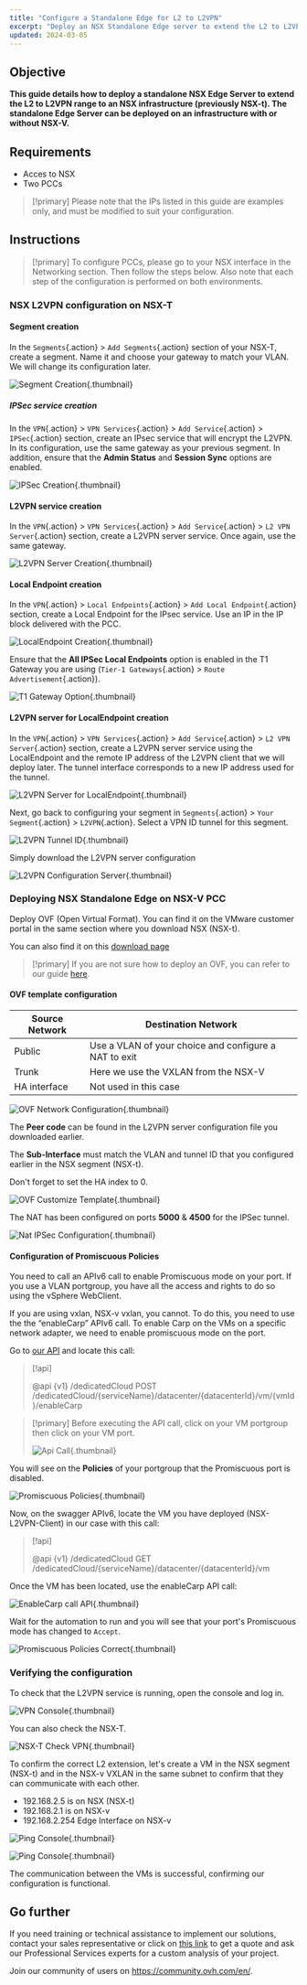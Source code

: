 ```yaml
---
title: "Configure a Standalone Edge for L2 to L2VPN"
excerpt: "Deploy an NSX Standalone Edge server to extend the L2 to L2VPN range to an NSX infrastructure"
updated: 2024-03-05
---
```


## Objective

**This guide details how to deploy a standalone NSX Edge Server to extend the L2 to L2VPN range to an NSX infrastructure (previously NSX-t). The standalone Edge Server can be deployed on an infrastructure with or without NSX-V.**

## Requirements

- Acces to NSX
- Two PCCs

> [!primary]
> Please note that the IPs listed in this guide are examples only, and must be modified to suit your configuration.

## Instructions

> [!primary]
> To configure PCCs, please go to your NSX interface in the Networking section. Then follow the steps below. Also note that each step of the configuration is performed on both environments.

### NSX L2VPN configuration on NSX-T

#### Segment creation

In the `Segments`{.action} > `Add Segments`{.action} section of your NSX-T, create a segment. Name it and choose your gateway to match your VLAN. We will change its configuration later.

![Segment Creation](segment_creation.png){.thumbnail}

##### IPSec service creation

In the `VPN`{.action} > `VPN Services`{.action} > `Add Service`{.action} > `IPSec`{.action} section, create an IPsec service that will encrypt the L2VPN. In its configuration, use the same gateway as your previous segment. In addition, ensure that the **Admin Status** and **Session Sync** options are enabled.

![IPSec Creation](ipsec_service_creation.png){.thumbnail}

#### L2VPN service creation

In the `VPN`{.action} > `VPN Services`{.action} > `Add Service`{.action} > `L2 VPN Server`{.action} section, create a L2VPN server service. Once again, use the same gateway.

![L2VPN Server Creation](l2vpn_server_service_creation.png){.thumbnail}

#### Local Endpoint creation

In the `VPN`{.action} > `Local Endpoints`{.action} > `Add Local Endpoint`{.action} section, create a Local Endpoint for the IPsec service. Use an IP in the IP block delivered with the PCC.

![LocalEndpoint Creation](localendpoint_creation.png){.thumbnail}

Ensure that the **All IPSec Local Endpoints** option is enabled in the T1 Gateway you are using (`Tier-1 Gateways`{.action} > `Route Advertisement`{.action}).

![T1 Gateway Option](t1_gateway_options.png){.thumbnail}

#### L2VPN server for LocalEndpoint creation

In the `VPN`{.action} > `VPN Services`{.action} > `Add Service`{.action} > `L2 VPN Server`{.action} section, create a L2VPN server service using the LocalEndpoint and the remote IP address of the L2VPN client that we will deploy later. The tunnel interface corresponds to a new IP address used for the tunnel.

![L2VPN Server for LocalEndpoint](l2vpn_server_for_localendpoint.png){.thumbnail}

Next, go back to configuring your segment in `Segments`{.action} > `Your Segment`{.action} > `L2VPN`{.action}. Select a VPN ID tunnel for this segment.

![L2VPN Tunnel ID](l2vpn_configure_id.png){.thumbnail}

Simply download the L2VPN server configuration

![L2VPN Configuration Server](l2vpn_configuration_server.png){.thumbnail}

### Deploying NSX Standalone Edge on NSX-V PCC

Deploy OVF (Open Virtual Format). You can find it on the VMware customer portal in the same section where you download NSX (NSX-t).

You can also find it on this [download page](https://customerconnect.vmware.com/downloads/details?downloadGroup=NSXV_6414_EDGE&productId=417)

> [!primary]
> If you are not sure how to deploy an OVF, you can refer to our guide [here](ovf_template1.).
>

#### OVF template configuration

| Source Network | Destination Network |
| ------ | ----- |
| Public | Use a VLAN of your choice and configure a NAT to exit |
| Trunk | Here we use the VXLAN from the NSX-V |
| HA interface | Not used in this case |

![OVF Network Configuration](ovf_configuration.png){.thumbnail}

The **Peer code** can be found in the L2VPN server configuration file you downloaded earlier.

The **Sub-Interface** must match the VLAN and tunnel ID that you configured earlier in the NSX segment (NSX-t).

Don't forget to set the HA index to 0.

![OVF Customize Template](ovh_customize_template.png){.thumbnail}

The NAT has been configured on ports **5000** & **4500** for the IPSec tunnel.

![Nat IPSec Configuration](nat_configuration.png){.thumbnail}

#### Configuration of Promiscuous Policies

You need to call an APIv6 call to enable Promiscuous mode on your port. If you use a VLAN portgroup, you have all the access and rights to do so using the vSphere WebClient.

If you are using vxlan, NSX-v vxlan, you cannot. To do this, you need to use the the “enableCarp” APIv6 call. To enable Carp on the VMs on a specific network adapter, we need to enable promiscuous mode on the port. 

Go to [our API](https://api.ovh.com/console/#/dedicatedCloud) and locate this call:

> [!api]
>
> @api {v1} /dedicatedCloud POST /dedicatedCloud/{serviceName}/datacenter/{datacenterId}/vm/{vmId}/enableCarp
>

> [!primary]
> Before executing the API call, click on your VM portgroup then click on your VM port.
>
> ![Api Call](api_call.png){.thumbnail}

You will see on the **Policies** of your portgroup that the Promiscuous port is disabled.

![Promiscuous Policies](promiscuos_policies.png){.thumbnail}

Now, on the swagger APIv6, locate the VM you have deployed (NSX-L2VPN-Client) in our case with this call:

> [!api]
>
> @api {v1} /dedicatedCloud  GET /dedicatedCloud/{serviceName}/datacenter/{datacenterId}/vm
>

Once the VM has been located, use the enableCarp API call:

![EnableCarp call API](enableCarp_call_api.png){.thumbnail}

Wait for the automation to run and you will see that your port's Promiscuous mode has changed to `Accept`.

![Promiscuous Policies Correct](promiscuos_policies_correct.png){.thumbnail}

### Verifying the configuration

To check that the L2VPN service is running, open the console and log in.

![VPN Console](console_vpn.png){.thumbnail}

You can also check the NSX-T.

![NSX-T Check VPN](nsx_t_check_vpn.png){.thumbnail}

To confirm the correct L2 extension, let's create a VM in the NSX segment (NSX-t) and in the NSX-v VXLAN in the same subnet to confirm that they can communicate with each other.

- 192.168.2.5 is on NSX (NSX-t)
- 192.168.2.1 is on NSX-v
- 192.168.2.254 Edge Interface on NSX-v

![Ping Console](ping_console_1.png){.thumbnail}

![Ping Console](ping_console_2.png){.thumbnail}

The communication between the VMs is successful, confirming our configuration is functional.

## Go further

If you need training or technical assistance to implement our solutions, contact your sales representative or click on [this link](https://www.ovhcloud.com/en/professional-services/) to get a quote and ask our Professional Services experts for a custom analysis of your project.

Join our community of users on <https://community.ovh.com/en/>.
